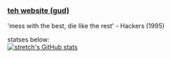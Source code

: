 ### [teh website (gud)](https://dev.page/its-pablo)
'mess with the best, die like the rest' - Hackers (1995)

statses below:  
[![stretch's GitHub stats](https://github-readme-stats.vercel.app/api?username=its-pablo)](https://github.com/anuraghazra/github-readme-stats)
